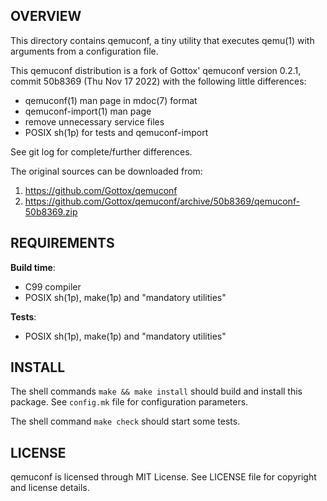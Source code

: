 OVERVIEW
--------
This directory contains qemuconf, a tiny utility that executes
qemu(1) with arguments from a configuration file.

This qemuconf distribution is a fork of Gottox' qemuconf version
0.2.1, commit 50b8369 (Thu Nov 17 2022) with the following
little differences:
- qemuconf(1) man page in mdoc(7) format
- qemuconf-import(1) man page
- remove unnecessary service files
- POSIX sh(1p) for tests and qemuconf-import

See git log for complete/further differences.

The original sources can be downloaded from:
1. https://github.com/Gottox/qemuconf
2. https://github.com/Gottox/qemuconf/archive/50b8369/qemuconf-50b8369.zip


REQUIREMENTS
------------
**Build time**:
- C99 compiler
- POSIX sh(1p), make(1p) and "mandatory utilities"

**Tests**:
- POSIX sh(1p), make(1p) and "mandatory utilities"


INSTALL
-------
The shell commands `make && make install` should build and
install this package.
See `config.mk` file for configuration parameters.

The shell command `make check` should start some tests.


LICENSE
-------
qemuconf is licensed through MIT License.
See LICENSE file for copyright and license details.
